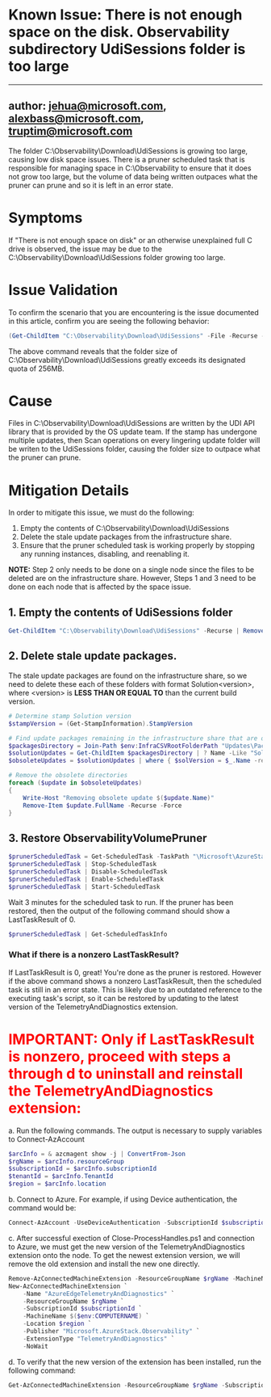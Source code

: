 # Known Issue: There is not enough space on the disk. Observability subdirectory UdiSessions folder is too large


---
author: jehua@microsoft.com, alexbass@microsoft.com, truptim@microsoft.com
---

The folder C:\Observability\Download\UdiSessions is growing too large, causing low disk space issues. There is a pruner scheduled task that is responsible for managing space in C:\Observability to ensure that it does not grow too large, but the volume of data being written outpaces what the pruner can prune and so it is left in an error state.

# Symptoms
If "There is not enough space on disk" or an otherwise unexplained full C drive is observed, the issue may be due to the C:\Observability\Download\UdiSessions folder growing too large.

# Issue Validation
To confirm the scenario that you are encountering is the issue documented in this article, confirm you are seeing the following behavior:

```Powershell
(Get-ChildItem "C:\Observability\Download\UdiSessions" -File -Recurse -Force | Measure-Object Length -Sum).Sum / 1048576
```
The above command reveals that the folder size of C:\Observability\Download\UdiSessions greatly exceeds its designated quota of 256MB.

# Cause
Files in C:\Observability\Download\UdiSessions are written by the UDI API library that is provided by the OS update team. If the stamp has undergone multiple updates, then Scan operations on every lingering update folder will be writen to the UdiSessions folder, causing the folder size to outpace what the pruner can prune.

# Mitigation Details
In order to mitigate this issue, we must do the following:

1. Empty the contents of C:\Observability\Download\UdiSessions
2. Delete the stale update packages from the infrastructure share.
3. Ensure that the pruner scheduled task is working properly by stopping any running instances, disabling, and reenabling it.

**NOTE:** Step 2 only needs to be done on a single node since the files to be deleted are on the infrastructure share. However, Steps 1 and 3 need to be done on each node that is affected by the space issue.

## 1. Empty the contents of UdiSessions folder

```PowerShell
Get-ChildItem "C:\Observability\Download\UdiSessions" -Recurse | Remove-Item -Recurse -Force -Confirm:$true
```
## 2. Delete stale update packages.
The stale update packages are found on the infrastructure share, so we need to delete these each of these folders with format Solution\<version>, where \<version> is **LESS THAN OR EQUAL TO** than the current build version. 
```Powershell
# Determine stamp Solution version
$stampVersion = (Get-StampInformation).StampVersion

# Find update packages remaining in the infrastructure share that are obsolete
$packagesDirectory = Join-Path $env:InfraCSVRootFolderPath "Updates\Packages"
$solutionUpdates = Get-ChildItem $packagesDirectory | ? Name -Like "Solution*"
$obsoleteUpdates = $solutionUpdates | where { $solVersion = $_.Name -replace "Solution", ""; [version]$solVersion -le [version]$stampVersion }

# Remove the obsolete directories
foreach ($update in $obsoleteUpdates)
{
    Write-Host "Removing obsolete update $($update.Name)"
    Remove-Item $update.FullName -Recurse -Force
}
```
## 3. Restore ObservabilityVolumePruner 

``` Powershell
$prunerScheduledTask = Get-ScheduledTask -TaskPath "\Microsoft\AzureStack\Observability\" -TaskName "ObservabilityVolumePruner"
$prunerScheduledTask | Stop-ScheduledTask
$prunerScheduledTask | Disable-ScheduledTask 
$prunerScheduledTask | Enable-ScheduledTask
$prunerScheduledTask | Start-ScheduledTask
```
Wait 3 minutes for the scheduled task to run.
If the pruner has been restored, then the output of the following command should show a LastTaskResult of 0. 

``` Powershell
$prunerScheduledTask | Get-ScheduledTaskInfo
```

### What if there is a nonzero LastTaskResult?

If LastTaskResult is 0, great! You're done as the pruner is restored. However if the above command shows a nonzero LastTaskResult, then the scheduled task is still in an error state. This is likely due to an outdated reference to the executing task's script, so it can be restored by updating to the latest version of the TelemetryAndDiagnostics extension. 
    
# <font color='red'>**IMPORTANT: Only if LastTaskResult is nonzero**, proceed with steps a through d to uninstall and reinstall the TelemetryAndDiagnostics extension: </font>


a. Run the following commands. The output is necessary to supply variables to Connect-AzAccount

```Powershell
$arcInfo = & azcmagent show -j | ConvertFrom-Json
$rgName = $arcInfo.resourceGroup
$subscriptionId = $arcInfo.subscriptionId
$tenantId = $arcInfo.TenantId
$region = $arcInfo.location
```
b. Connect to Azure. For example, if using Device authentication, the command would be:

```Powershell
Connect-AzAccount -UseDeviceAuthentication -SubscriptionId $subscriptionId -TenantId $tenantId

```

c. After successful exection of Close-ProcessHandles.ps1 and connection to Azure, we must get the new version of the TelemetryAndDiagnostics extension onto the node.
To get the newest extension version, we will remove the old extension and install the new one directly.
```Powershell
Remove-AzConnectedMachineExtension -ResourceGroupName $rgName -MachineName $env:COMPUTERNAME -Name "AzureEdgeTelemetryAndDiagnostics"
New-AzConnectedMachineExtension `
    -Name "AzureEdgeTelemetryAndDiagnostics" `
    -ResourceGroupName $rgName `
    -SubscriptionId $subscriptionId `
    -MachineName $($env:COMPUTERNAME) `
    -Location $region `
    -Publisher "Microsoft.AzureStack.Observability" `
    -ExtensionType "TelemetryAndDiagnostics" `
    -NoWait

```

d. To verify that the new version of the extension has been installed, run the following command:
```Powershell
Get-AzConnectedMachineExtension -ResourceGroupName $rgName -SubscriptionId $subscriptionId -MachineName $($env:COMPUTERNAME) -Name "AzureEdgeTelemetryAndDiagnostics"
```